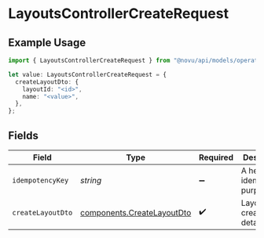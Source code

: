 # LayoutsControllerCreateRequest

## Example Usage

```typescript
import { LayoutsControllerCreateRequest } from "@novu/api/models/operations";

let value: LayoutsControllerCreateRequest = {
  createLayoutDto: {
    layoutId: "<id>",
    name: "<value>",
  },
};
```

## Fields

| Field                                                                    | Type                                                                     | Required                                                                 | Description                                                              |
| ------------------------------------------------------------------------ | ------------------------------------------------------------------------ | ------------------------------------------------------------------------ | ------------------------------------------------------------------------ |
| `idempotencyKey`                                                         | *string*                                                                 | :heavy_minus_sign:                                                       | A header for idempotency purposes                                        |
| `createLayoutDto`                                                        | [components.CreateLayoutDto](../../models/components/createlayoutdto.md) | :heavy_check_mark:                                                       | Layout creation details                                                  |